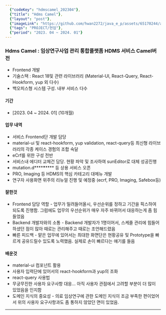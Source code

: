```yaml
---
  {"codeKey": "hdmscamel_202304"},
  {"title": "Hdms Camel"},
  {"layout": "post"},
  {"imageLink": "https://github.com/hwan2272/java_e_p/assets/65170244/a8d20155-5480-4edf-a61b-bd5fe6588519"},
  {"tags": "PROJECT/현업"},
  {"period": "2023. 04 ~ 2024. 01"}
---
```


### Hdms Camel : 임상연구사업 관리 통합플랫폼 HDMS 서비스 Camel버전

- Frontend 개발
- 기술스택 : React 18및 관련 라이브러리 (Material-UI, React-Query, React-Hookform, yup 외 다수)
- 백오피스형 시스템 구성. 내부 서비스 다수

#### 기간

- [2023. 04 ~ 2024. 01] (10개월)

#### 업무 내역

- 서비스 Frontend단 개발 담당
- material-ui 및 react-hookform, yup validation, react-query등 최신형 라이브러리의 각종 케이스 경험의 조합 숙달
- eCrf를 위한 구성 전반
- 서비스내 에디터 교체건 담당. 현황 파악 및 조사하여 sunEditor로 대체 성공진행
- mutation.d**\*\***\***\*\*** 등 상용 서비스 오픈
- PRO, Imaging 등 HDMS의 핵심 카테고리 대메뉴 개발
- 연구자 사용화면 위주의 리뉴얼 진행 및 예정중 (ecrf, PRO, Imaging, Safebox등)

#### 잘한것

- Frontend 담당 역할 - 업무가 밀려들어올시, 우선순위를 정하고 기간을 픽스하여 되도록 진행함. 그럼에도 업무의 우선순위가 매우 자주 바뀌어서 대응하는게 좀 힘들었음
- Backend 개발자와의 소통 - Backend 개발자가 1명이어서, 스케줄 관리에 힘들어하셨던 점이 많아 때로는 관리해주고 때로는 조언해드렸음
- 빠른 피드백 - 맡은 업무에 있어서는 최대한 화면단은 현황공유 및 Prototype을 빠르게 공유드릴수 있도록 노력했음. 실제로 손이 빠르다는 얘기를 들음

#### 배운것

- material-ui 컴포넌트 활용
- 사용자 입력단에 있어서의 react-hookform과 yup의 조화
- react-query 사용법
- 무궁무진한 사용자 요구사항 대응... 아직 사용자 관점에서 고려할 부분이 더 많이 있었음을 인지함
- 도메인 지식의 중요성 - 의료 임상연구에 관한 도메인 지식이 조금 부족한 편이었어서 위의 사용자 요구사항과도 좀 통하지 않았던 면이 있었음.

---
